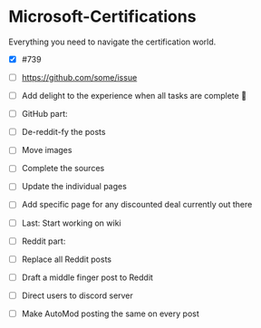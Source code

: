 # Microsoft-Certifications
Everything you need to navigate the certification world.

- [x] #739
- [ ] https://github.com/some/issue
- [ ] Add delight to the experience when all tasks are complete :tada:

- [ ] GitHub part:
- [ ] De-reddit-fy the posts
- [ ] Move images
- [ ] Complete the sources
- [ ] Update the individual pages
- [ ] Add specific page for any discounted deal currently out there
- [ ] Last: Start working on wiki
  
- [ ] Reddit part:
- [ ] Replace all Reddit posts
- [ ] Draft a middle finger post to Reddit
- [ ] Direct users to discord server
- [ ] Make AutoMod posting the same on every post
